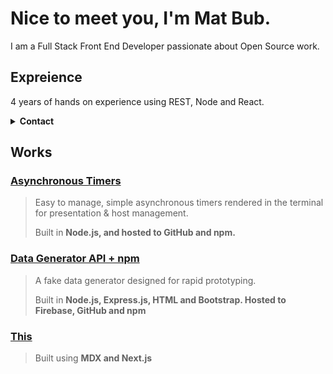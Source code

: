 # Nice to meet you, I'm Mat Bub.

I am a Full Stack Front End Developer passionate about Open Source work. 

## Expreience

4 years of hands on experience using REST, Node and React.

<details>
  <summary><b>Contact</b></summary>
  
  - ![location](https://i.imgur.com/s4sHVM7.png) Los Angeles, CA.
  - [![email](https://i.imgur.com/eqJH9zy.png) hi@matbub.co](mailto:hi@matbub.co)
  - [![github](https://i.imgur.com/vfjtJLg.png) github.com/hi-matbub](https://github.com/hi-matbub)
  - [![linkedin](https://i.imgur.com/m8CAlJi.png) linkedin.com/in/matbub](https://www.linkedin.com/in/matbub/)

</details>

## Works
### [Asynchronous Timers](/zennn) 

> Easy to manage, simple asynchronous timers rendered in the terminal for presentation & host management.
>
>
>
> Built in **Node.js, and hosted to GitHub and npm.**

### [Data Generator API + npm](/jsonfaker) 

> A fake data generator designed for rapid prototyping.
>
> Built in **Node.js, Express.js, HTML and Bootstrap. Hosted to Firebase, GitHub and npm**

### [This]()

> Built using **MDX and Next.js**
